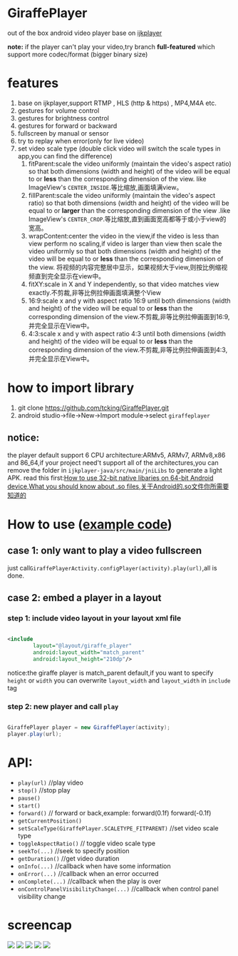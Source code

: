 # GiraffePlayer
out of the box android video player base on [ijkplayer](https://github.com/Bilibili/ijkplayer)

**note:** if the player can't play your video,try branch **full-featured** which support more codec/format (bigger binary size)

# features
1. base on ijkplayer,support RTMP , HLS (http & https) , MP4,M4A etc.
2. gestures for volume control
3. gestures for brightness control
4. gestures for forward or backward
5. fullscreen by manual or sensor
6. try to replay when error(only for live video)
7. set video scale type (double click video will switch the scale types in app,you can find the difference)
    1. fitParent:scale the video uniformly (maintain the video's aspect ratio) so that both dimensions (width and height) of the video will be equal to or **less** than the corresponding dimension of the view. like ImageView's `CENTER_INSIDE`.等比缩放,画面填满view。
    2. fillParent:scale the video uniformly (maintain the video's aspect ratio) so that both dimensions (width and height) of the video will be equal to or **larger** than the corresponding dimension of the view .like ImageView's `CENTER_CROP`.等比缩放,直到画面宽高都等于或小于view的宽高。
    3. wrapContent:center the video in the view,if the video is less than view perform no scaling,if video is larger than view then scale the video uniformly so that both dimensions (width and height) of the video will be equal to or **less** than the corresponding dimension of the view. 将视频的内容完整居中显示，如果视频大于view,则按比例缩视频直到完全显示在view中。
    4. fitXY:scale in X and Y independently, so that video matches view exactly.不剪裁,非等比例拉伸画面填满整个View
    5. 16:9:scale x and y with aspect ratio 16:9 until both dimensions (width and height) of the video will be equal to or **less** than the corresponding dimension of the view.不剪裁,非等比例拉伸画面到16:9,并完全显示在View中。
    6. 4:3:scale x and y with aspect ratio 4:3 until both dimensions (width and height) of the video will be equal to or **less** than the corresponding dimension of the view.不剪裁,非等比例拉伸画面到4:3,并完全显示在View中。

# how to import library
 1. git clone https://github.com/tcking/GiraffePlayer.git
 2. android studio->file->New->Import module->select `giraffeplayer`
 
## notice:
 the player default support 6 CPU architecture:ARMv5, ARMv7, ARMv8,x86 and 86_64,if your project need't support all of the architectures,you can remove the folder in `ijkplayer-java/src/main/jniLibs` to generate a light APK.
 read this first:[How to use 32-bit native libaries on 64-bit Android device](http://stackoverflow.com/questions/30782848/how-to-use-32-bit-native-libaries-on-64-bit-android-device),[What you should know about .so files](http://ph0b.com/android-abis-and-so-files/),[关于Android的.so文件你所需要知道的](http://www.jianshu.com/p/cb05698a1968)

# How to use ([example code](https://github.com/tcking/GiraffePlayer/blob/master/app/src/main/java/tcking/github/com/giraffeplayer/example/MainActivity.java))
## case 1: only want to play a video fullscreen
just call`GiraffePlayerActivity.configPlayer(activity).play(url)`,all is done.

## case 2: embed a player in a layout
### step 1: include video layout in your layout xml file
``` xml

<include
        layout="@layout/giraffe_player"
        android:layout_width="match_parent"
        android:layout_height="210dp"/>

```
notice:the giraffe player is match_parent default,if you want to specify `height` or `width` you can overwrite `layout_width` and `layout_width` in `include` tag

### step 2: new player and call `play`
``` java

GiraffePlayer player = new GiraffePlayer(activity);
player.play(url);

```

# API:
* `play(url)` //play video
* `stop()` //stop play
* `pause()`
* `start()` 
* `forward()` // forward or back,example: forward(0.1f) forward(-0.1f)
* `getCurrentPosition()` 
* `setScaleType(GiraffePlayer.SCALETYPE_FITPARENT)` //set video scale type
* `toggleAspectRatio()` // toggle video scale type
* `seekTo(...)` //seek to specify position
* `getDuration()` //get video duration
* `onInfo(...)` //callback when have some information
* `onError(...)`  //callback when an error occurred
* `onComplete(...)` //callback when the play is over
* `onControlPanelVisibilityChange(...)` //callback when control panel visibility change
# screencap

![](https://github.com/tcking/GiraffePlayer/blob/master/screencap/device-2015-10-28-142934.png)
![](https://github.com/tcking/GiraffePlayer/blob/master/screencap/device-2015-10-28-143207.png)
![](https://github.com/tcking/GiraffePlayer/blob/master/screencap/device-2015-10-28-143304.png)
![](https://github.com/tcking/GiraffePlayer/blob/master/screencap/device-2015-10-28-143343.png)
![](https://github.com/tcking/GiraffePlayer/blob/master/screencap/device-2015-10-28-143722.png)
